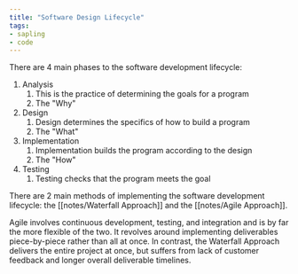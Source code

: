 ```yaml
---
title: "Software Design Lifecycle"
tags:
- sapling
- code
---
```


There are 4 main phases to the software development lifecycle:
1. Analysis
	1. This is the practice of determining the goals for a program
	2. The "Why"
2. Design
	1. Design determines the specifics of how to build a program
	2. The "What"
3. Implementation
	1. Implementation builds the program according to the design
	2. The "How"
4. Testing
	1. Testing checks that the program meets the goal

There are 2 main methods of implementing the software development lifecycle: the [[notes/Waterfall Approach]] and the [[notes/Agile Approach]].

Agile involves continuous development, testing, and integration and is by far the more flexible of the two.  It revolves around implementing deliverables piece-by-piece rather than all at once.  In contrast, the Waterfall Approach delivers the entire project at once, but suffers from lack of customer feedback and longer overall deliverable timelines.